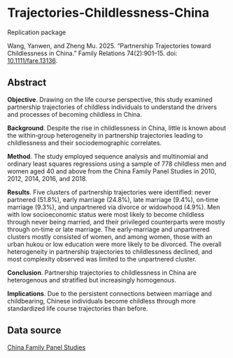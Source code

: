 # Trajectories-Childlessness-China

Replication package

Wang, Yanwen, and Zheng Mu. 2025. “Partnership Trajectories toward Childlessness in China.” Family Relations 74(2):901–15. doi: [10.1111/fare.13136](https://onlinelibrary.wiley.com/doi/abs/10.1111/fare.13136).

## Abstract

**Objective**. Drawing on the life course perspective, this study examined partnership trajectories of childless individuals to understand the drivers and processes of becoming childless in China.

**Background**. Despite the rise in childlessness in China, little is known about the within‐group heterogeneity in partnership trajectories leading to childlessness and their sociodemographic correlates.

**Method**. The study employed sequence analysis and multinomial and ordinary least squares regressions using a sample of 778 childless men and women aged 40 and above from the China Family Panel Studies in 2010, 2012, 2014, 2016, and 2018.

**Results**. Five clusters of partnership trajectories were identified: never partnered (51.8%), early marriage (24.8%), late marriage (9.4%), on‐time marriage (9.3%), and unpartnered via divorce or widowhood (4.9%). Men with low socioeconomic status were most likely to become childless through never being married, and their privileged counterparts were mostly through on‐time or late marriage. The early‐marriage and unpartnered clusters mostly consisted of women, and among women, those with an urban hukou or low education were more likely to be divorced. The overall heterogeneity in partnership trajectories to childlessness declined, and most complexity observed was limited to the unpartnered cluster.

**Conclusion**. Partnership trajectories to childlessness in China are heterogenous and stratified but increasingly homogenous.

**Implications**. Due to the persistent connections between marriage and childbearing, Chinese individuals become childless through more standardized life course trajectories than before.

## Data source

[China Family Panel Studies](https://www.isss.pku.edu.cn/cfps/en/)
